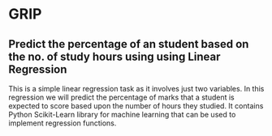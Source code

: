 # GRIP
## Predict the percentage of an student based on the no. of study hours using using Linear Regression

This is a simple linear regression task as it involves just two variables. In this regression we will predict the percentage of marks that a student is expected to score based upon the number of hours they studied. 
It contains Python Scikit-Learn library for machine learning that can be used to implement regression functions.
